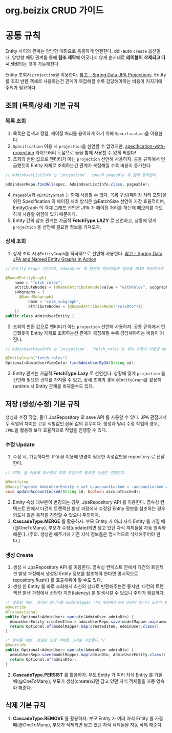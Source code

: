 # org.beizix CRUD 가이드

# 공통 규칙

Entity 사이의 관계는 양방향 매핑으로 촘촘하게 연결한다. ddl-auto `create` 옵션일 때, 
양방향 매핑 관계를 통해 **참조 제약**에 어긋나지 않게 순서대로 **테이블이 삭제되고 다시 생성**되는 것이 가능해진다.

Entity 조회시 `projection`을 이용한다. [참고 - Spring Data JPA Projections](https://www.baeldung.com/spring-data-jpa-projections). 
Entity 를 조회 반환 객체로 사용하는건 관계가 복잡해질 수록 감당해야하는 비용이 커지기에 주의가 필요하다.


## 조회 (목록/상세) 기본 규칙 

### 목록 조회

1. 목록은 검색과 정렬, 페이징 처리를 용이하게 하기 위해 `Specification`을 이용한다.  
2. `Specification` 이용 시 `projection`을 선언할 수 없었지만,
[specification-with-projection](https://github.com/pramoth/specification-with-projection) 
라이브러리 도움으로 둘을 함께 사용할 수 있게 되었다! 
3. 조회의 반환 값으로 엔티티가 아닌 `projection` 선언해 사용하자.
      공통 규칙에서 언급했듯이 Entity 자체로 조회하는건 관계가 복잡해질 수록 비용이 증가한다.

```java
// AdminUserListInfo 는 `projection`. spec과 pageable 과 함께 동작한다.

adminUserRepo.findAll(spec, AdminUserListInfo.class, pageable);
```

4. `Pageable`과 `@EntityGraph` 는 함께 사용할 수 없다. 목록 구성(페이징 처리 포함)을 위한 
Specification 의 페이징 처리 방식은 @BatchSize 선언이 가장 효율적이며, 
EntityGraph 의 객체 그래프 선언은 JPA 가 페이징 처리를 하는데 메모리를 과도하게 사용할 위험이 있기 때문이다.
5. Entity 간의 참조 관계는 가급적 **FetchType.LAZY** 로 선언하고, 상황에 맞게 `projection` 을 선언해 필요한 정보를 가져오자.


### 상세 조회

1. 상세 조회 시 `@EntityGraph`를 적극적으로 선언해 사용한다.
[참고 - Spring Data JPA and Named Entity Graphs in Action](https://devapo.io/blog/technology/spring-data-jpa-and-named-entity-graphs-in-action/).

```java
// Entity Graph 선언으로, AdminUser 와 연관된 엔티티들의 정보를 JOIN 쿼리문으로 효율적으로 가져오게 된다.

@NamedEntityGraph(
    name = "fetch_roles",
    attributeNodes = {@NamedAttributeNode(value = "withRoles", subgraph = "role_subgraph")},
    subgraphs = {
      @NamedSubgraph(
          name = "role_subgraph",
          attributeNodes = {@NamedAttributeNode("roleDto")})
    })
public class AdminUserEntity {
```

2. 조회의 반환 값으로 엔티티가 아닌 `projection` 선언해 사용하자. 
공통 규칙에서 언급했듯이 Entity 자체로 조회하는건 관계가 복잡해질 수록 감당해야하는 비용이 커진다.

```java
// AdminUserViewInfo 는 `projection`. `fetch_roles`는 쿼리 수행시 이용할 entity graph 이름이다.

@EntityGraph("fetch_roles")
Optional<AdminUserViewInfo> findAdminUserById(String id);
```

3. Entity 관계는 가급적 **FetchType.Lazy** 로 선언한다.
   상황에 맞게 `projection` 을 선언해 필요한 관계를 가져올 수 있고, 상세 조회의 경우 `@EntityGraph`를 활용해 runtime 시 Entity 관계를 바꿔줄수도 있다.


## 저장 (생성/수정) 기본 규칙

생성과 수정 작업, 둘다 JpaRepository 의 save API 를 사용할 수 있다. JPA 관점에서 두 작업의 차이는 
고유 식별값인 @Id 값의 유무이다. 생성과 달리 수정 작업의 경우, `JPQL`을 활용해 보다 효율적으로 작업을 진행할 수 있다. 

### 수정 Update

1. 수정 시, 가능하다면 `JPQL`을 이용해 변경이 필요한 속성값만을 repository 로 전달한다.

```java
// JPQL 을 이용해 최소한의 조회 조건으로 필요한 속성만 변경한다. 

@Modifying
@Query("update AdminUserEntity e set e.accountLocked = :accountLocked where e.id = :id")
void updateAccountLocked(String id, boolean accountLocked);
```

2. Entity 속성 대부분이 변경되는 경우, JpaRepository API 를 이용한다. 영속성 컨텍스트 안에서 다건의 트랜젝션 발생 과정에서 
수정된 Entity 정보를 참조하는 경우 의도치 않은 동작을 경험할 수 있으니 주의하자.
3. **CascadeType.MERGE** 를 활용하자. 부모 Entity 가 여러 자식 Entity 를 가질 때(@OneToMany), 부모가 수정(update)되면
담고 있던 자식 객체들을 자동 영속화 해준다. (주의. 생성만 해주기에 기존 자식 정보들은 명시적으로 삭제해주어야 한다.)

### 생성 Create
1. 생성 시 JpaRepository API 를 이용한다. 영속성 컨텍스트 안에서 다건의 트랜젝션 발생 과정에서 생성된 Entity 정보를 참조해야
한다면 명시적으로 repository.flush() 를 호출해줘야 할 수도 있다.
2. 생성 한 Entity 를 바로 조회해서 최신의 상태로 반환해주는건 좋지만, 다건의 트랜잭션 발생 과정에서 상당한 지연(latency) 을 발생시킬 수 있으니 주의가 필요하다.

```java
/* 잘못된 패턴. 생성된 엔티티를 modelMapper 다시 매핑해주기에 연관된 엔티티 조회가 발생한다. bulk 성 작업시 지연초래. */
@Override
@Transactional
public Optional<AdminUser> operate(AdminUser adminDto) {
  AdminUserEntity createdItem = adminUserRepo.save(modelMapper.map(adminDto, AdminUserEntity.class));
  return Optional.of(modelMapper.map(createdItem, AdminUser.class));
}

/* 올바른 패턴. 전달된 모델 객체를 그대로 리턴한다.*/
@Override
public Optional<AdminUser> operate(AdminUser adminDto) {
  adminUserRepo.save(modelMapper.map(adminDto, AdminUserEntity.class));
  return Optional.of(adminDto);
}
```

2. **CascadeType.PERSIST** 를 활용하자. 부모 Entity 가 여러 자식 Entity 를 가질 때(@OneToMany), 부모가 생성(create)되면
   담고 있던 자식 객체들을 자동 영속화 해준다.

## 삭제 기본 규칙

1. **CascadeType.REMOVE** 를 활용하자. 부모 Entity 가 여러 자식 Entity 를 가질 때(@OneToMany), 부모가 삭제되면
   담고 있던 자식 객체들을 자동 삭제 해준다.

